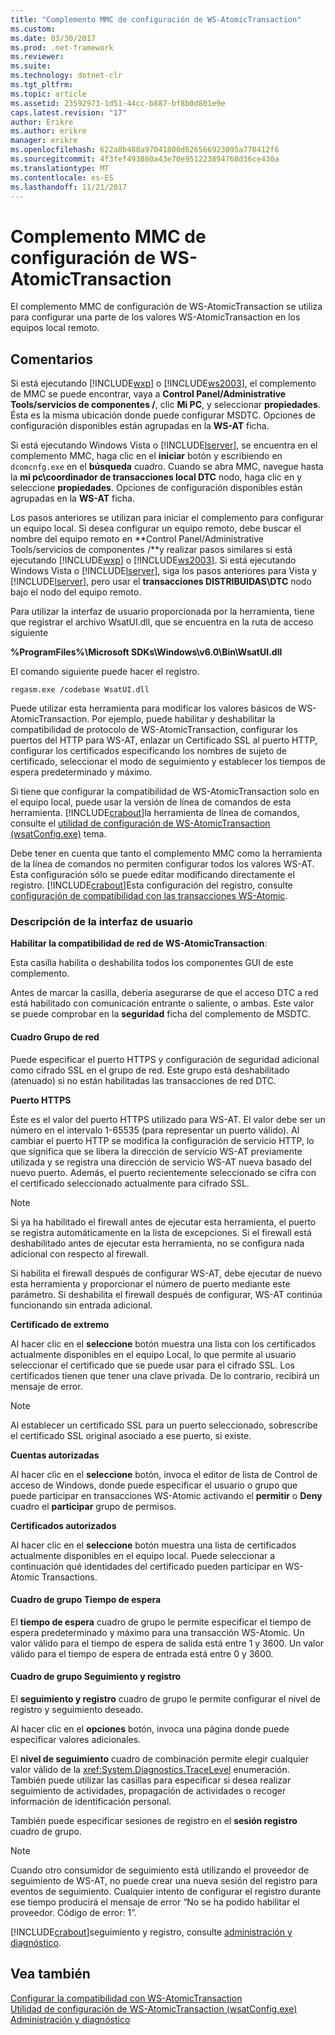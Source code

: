 ```yaml
---
title: "Complemento MMC de configuración de WS-AtomicTransaction"
ms.custom: 
ms.date: 03/30/2017
ms.prod: .net-framework
ms.reviewer: 
ms.suite: 
ms.technology: dotnet-clr
ms.tgt_pltfrm: 
ms.topic: article
ms.assetid: 23592973-1d51-44cc-b887-bf8b0d801e9e
caps.latest.revision: "17"
author: Erikre
ms.author: erikre
manager: erikre
ms.openlocfilehash: 622a8b488a97041800d626566923095a770412f6
ms.sourcegitcommit: 4f3fef493080a43e70e951223894768d36ce430a
ms.translationtype: MT
ms.contentlocale: es-ES
ms.lasthandoff: 11/21/2017
---
```

# <a name="ws-atomictransaction-configuration-mmc-snap-in"></a>Complemento MMC de configuración de WS-AtomicTransaction
El complemento MMC de configuración de WS-AtomicTransaction se utiliza para configurar una parte de los valores WS-AtomicTransaction en los equipos local remoto.  
  
## <a name="remarks"></a>Comentarios  
 Si está ejecutando [!INCLUDE[wxp](../../../includes/wxp-md.md)] o [!INCLUDE[ws2003](../../../includes/ws2003-md.md)], el complemento de MMC se puede encontrar, vaya a **Control Panel/Administrative Tools/servicios de componentes /**, clic **Mi PC**, y seleccionar **propiedades**. Ésta es la misma ubicación donde puede configurar MSDTC. Opciones de configuración disponibles están agrupadas en la **WS-AT** ficha.  
  
 Si está ejecutando Windows Vista o [!INCLUDE[lserver](../../../includes/lserver-md.md)], se encuentra en el complemento MMC, haga clic en el **iniciar** botón y escribiendo en `dcomcnfg.exe` en el **búsqueda** cuadro. Cuando se abra MMC, navegue hasta la **mi pc\coordinador de transacciones local DTC** nodo, haga clic en y seleccione **propiedades**. Opciones de configuración disponibles están agrupadas en la **WS-AT** ficha.  
  
 Los pasos anteriores se utilizan para iniciar el complemento para configurar un equipo local. Si desea configurar un equipo remoto, debe buscar el nombre del equipo remoto en **Control Panel/Administrative Tools/servicios de componentes /**y realizar pasos similares si está ejecutando [!INCLUDE[wxp](../../../includes/wxp-md.md)] o [!INCLUDE[ws2003](../../../includes/ws2003-md.md)]. Si está ejecutando Windows Vista o [!INCLUDE[lserver](../../../includes/lserver-md.md)], siga los pasos anteriores para Vista y [!INCLUDE[lserver](../../../includes/lserver-md.md)], pero usar el **transacciones DISTRIBUIDAS\DTC** nodo bajo el nodo del equipo remoto.  
  
 Para utilizar la interfaz de usuario proporcionada por la herramienta, tiene que registrar el archivo WsatUI.dll, que se encuentra en la ruta de acceso siguiente  
  
 **%ProgramFiles%\Microsoft SDKs\Windows\v6.0\Bin\WsatUI.dll**  
  
 El comando siguiente puede hacer el registro.  
  
```Output  
regasm.exe /codebase WsatUI.dll  
```  
  
 Puede utilizar esta herramienta para modificar los valores básicos de WS-AtomicTransaction. Por ejemplo, puede habilitar y deshabilitar la compatibilidad de protocolo de WS-AtomicTransaction, configurar los puertos del HTTP para WS-AT, enlazar un Certificado SSL al puerto HTTP, configurar los certificados especificando los nombres de sujeto de certificado, seleccionar el modo de seguimiento y establecer los tiempos de espera predeterminado y máximo.  
  
 Si tiene que configurar la compatibilidad de WS-AtomicTransaction solo en el equipo local, puede usar la versión de línea de comandos de esta herramienta. [!INCLUDE[crabout](../../../includes/crabout-md.md)]la herramienta de línea de comandos, consulte el [utilidad de configuración de WS-AtomicTransaction (wsatConfig.exe)](../../../docs/framework/wcf/ws-atomictransaction-configuration-utility-wsatconfig-exe.md) tema.  
  
 Debe tener en cuenta que tanto el complemento MMC como la herramienta de la línea de comandos no permiten configurar todos los valores WS-AT. Esta configuración sólo se puede editar modificando directamente el registro. [!INCLUDE[crabout](../../../includes/crabout-md.md)]Esta configuración del registro, consulte [configuración de compatibilidad con las transacciones WS-Atomic](../../../docs/framework/wcf/feature-details/configuring-ws-atomic-transaction-support.md).  
  
### <a name="user-interface-description"></a>Descripción de la interfaz de usuario  
 **Habilitar la compatibilidad de red de WS-AtomicTransaction**:  
  
 Esta casilla habilita o deshabilita todos los componentes GUI de este complemento.  
  
 Antes de marcar la casilla, debería asegurarse de que el acceso DTC a red está habilitado con comunicación entrante o saliente, o ambas. Este valor se puede comprobar en la **seguridad** ficha del complemento de MSDTC.  
  
#### <a name="network-group-box"></a>Cuadro Grupo de red  
 Puede especificar el puerto HTTPS y configuración de seguridad adicional como cifrado SSL en el grupo de red. Este grupo está deshabilitado (atenuado) si no están habilitadas las transacciones de red DTC.  
  
 **Puerto HTTPS**  
  
 Éste es el valor del puerto HTTPS utilizado para WS-AT. El valor debe ser un número en el intervalo 1-65535 (para representar un puerto válido). Al cambiar el puerto HTTP se modifica la configuración de servicio HTTP, lo que significa que se libera la dirección de servicio WS-AT previamente utilizada y se registra una dirección de servicio WS-AT nueva basado del nuevo puerto. Además, el puerto recientemente seleccionado se cifra con el certificado seleccionado actualmente para cifrado SSL.  
  
> [!NOTE]
>  Si ya ha habilitado el firewall antes de ejecutar esta herramienta, el puerto se registra automáticamente en la lista de excepciones. Si el firewall está deshabilitado antes de ejecutar esta herramienta, no se configura nada adicional con respecto al firewall.  
  
 Si habilita el firewall después de configurar WS-AT, debe ejecutar de nuevo esta herramienta y proporcionar el número de puerto mediante este parámetro. Si deshabilita el firewall después de configurar, WS-AT continúa funcionando sin entrada adicional.  
  
 **Certificado de extremo**  
  
 Al hacer clic en el **seleccione** botón muestra una lista con los certificados actualmente disponibles en el equipo Local, lo que permite al usuario seleccionar el certificado que se puede usar para el cifrado SSL. Los certificados tienen que tener una clave privada. De lo contrario, recibirá un mensaje de error.  
  
> [!NOTE]
>  Al establecer un certificado SSL para un puerto seleccionado, sobrescribe el certificado SSL original asociado a ese puerto, si existe.  
  
 **Cuentas autorizadas**  
  
 Al hacer clic en el **seleccione** botón, invoca el editor de lista de Control de acceso de Windows, donde puede especificar el usuario o grupo que puede participar en transacciones WS-Atomic activando el **permitir** o **Deny** cuadro el **participar** grupo de permisos.  
  
 **Certificados autorizados**  
  
 Al hacer clic en el **seleccione** botón muestra una lista de certificados actualmente disponibles en el equipo local. Puede seleccionar a continuación qué identidades del certificado pueden participar en WS-Atomic Transactions.  
  
#### <a name="timeout-group-box"></a>Cuadro de grupo Tiempo de espera  
 El **tiempo de espera** cuadro de grupo le permite especificar el tiempo de espera predeterminado y máximo para una transacción WS-Atomic. Un valor válido para el tiempo de espera de salida está entre 1 y 3600. Un valor válido para el tiempo de espera de entrada está entre 0 y 3600.  
  
#### <a name="tracing-and-logging-group-box"></a>Cuadro de grupo Seguimiento y registro  
 El **seguimiento y registro** cuadro de grupo le permite configurar el nivel de registro y seguimiento deseado.  
  
 Al hacer clic en el **opciones** botón, invoca una página donde puede especificar valores adicionales.  
  
 El **nivel de seguimiento** cuadro de combinación permite elegir cualquier valor válido de la <xref:System.Diagnostics.TraceLevel> enumeración. También puede utilizar las casillas para especificar si desea realizar seguimiento de actividades, propagación de actividades o recoger información de identificación personal.  
  
 También puede especificar sesiones de registro en el **sesión registro** cuadro de grupo.  
  
> [!NOTE]
>  Cuando otro consumidor de seguimiento está utilizando el proveedor de seguimiento de WS-AT, no puede crear una nueva sesión del registro para eventos de seguimiento. Cualquier intento de configurar el registro durante ese tiempo producirá el mensaje de error “No se ha podido habilitar el proveedor. Código de error: 1”.  
  
 [!INCLUDE[crabout](../../../includes/crabout-md.md)]seguimiento y registro, consulte [administración y diagnóstico](../../../docs/framework/wcf/diagnostics/index.md).  
  
## <a name="see-also"></a>Vea también  
 [Configurar la compatibilidad con WS-AtomicTransaction](../../../docs/framework/wcf/feature-details/configuring-ws-atomic-transaction-support.md)  
 [Utilidad de configuración de WS-AtomicTransaction (wsatConfig.exe)](../../../docs/framework/wcf/ws-atomictransaction-configuration-utility-wsatconfig-exe.md)  
 [Administración y diagnóstico](../../../docs/framework/wcf/diagnostics/index.md)
